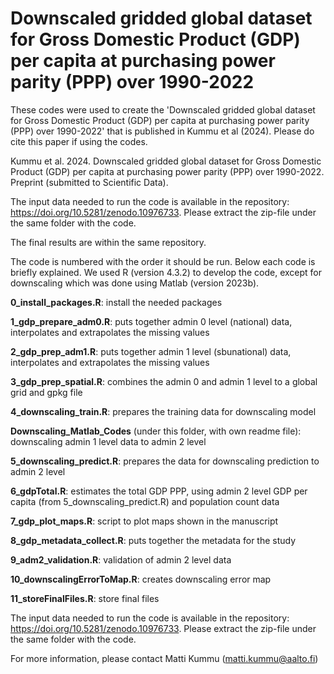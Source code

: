 # Downscaled gridded global dataset for Gross Domestic Product (GDP) per capita at purchasing power parity (PPP) over 1990-2022

These codes were used to create the 'Downscaled gridded global dataset for Gross Domestic Product (GDP) per capita at purchasing power parity (PPP) over 1990-2022' that is published in Kummu et al (2024). Please do cite this paper if using the codes. 

Kummu et al. 2024. Downscaled gridded global dataset for Gross Domestic Product (GDP) per capita at purchasing power parity (PPP) over 1990-2022. Preprint (submitted to Scientific Data). 

The input data needed to run the code is available in the repository: https://doi.org/10.5281/zenodo.10976733. Please extract the zip-file under the same folder with the code. 

The final results are within the same repository. 


The code is numbered with the order it should be run. Below each code is briefly explained. We used R (version 4.3.2) to develop the code, except for downscaling which was done using Matlab (version 2023b). 

**0_install_packages.R**: install the needed packages

**1_gdp_prepare_adm0.R**: puts together admin 0 level (national) data, interpolates and extrapolates the missing values

**2_gdp_prep_adm1.R**: puts together admin 1 level (sbunational) data, interpolates and extrapolates the missing values

**3_gdp_prep_spatial.R**: combines the admin 0 and admin 1 level to a global grid and gpkg file

**4_downscaling_train.R**: prepares the training data for downscaling model

**Downscaling_Matlab_Codes** (under this folder, with own readme file): downscaling admin 1 level data to admin 2 level

**5_downscaling_predict.R**: prepares the data for downscaling prediction to admin 2 level

**6_gdpTotal.R**: estimates the total GDP PPP, using admin 2 level GDP per capita (from 5_downscaling_predict.R) and population count data

**7_gdp_plot_maps.R**: script to plot maps shown in the manuscript

**8_gdp_metadata_collect.R**: puts together the metadata for the study

**9_adm2_validation.R**: validation of admin 2 level data

**10_downscalingErrorToMap.R**: creates downscaling error map

**11_storeFinalFiles.R**: store final files


The input data needed to run the code is available in the repository: https://doi.org/10.5281/zenodo.10976733. Please extract the zip-file under the same folder with the code. 

For more information, please contact Matti Kummu (matti.kummu@aalto.fi)
